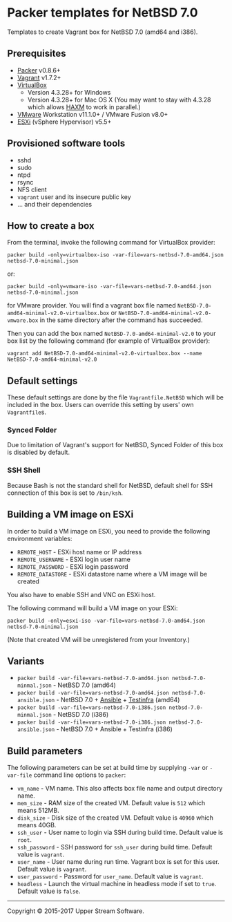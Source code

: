 # Packer templates for NetBSD 7.0

Templates to create Vagrant box for NetBSD 7.0 (amd64 and i386).

## Prerequisites

* [Packer] v0.8.6+
* [Vagrant] v1.7.2+
* [VirtualBox]
	* Version 4.3.28+ for Windows
	* Version 4.3.28+ for Mac OS X (You may want to stay with 4.3.28 which allows [HAXM] to work in parallel.)
* [VMware] Workstation v11.1.0+ / VMware Fusion v8.0+
* [ESXi] (vSphere Hypervisor) v5.5+

[ESXi]: http://www.vmware.com/products/vsphere-hypervisor
        "Free VMware vSphere Hypervisor, Free Virtualization (ESXi)"
[HAXM]: https://software.intel.com/en-us/android/articles/intel-hardware-accelerated-execution-manager
        "Intel&reg; Hardware Accelerated Execution Manager"
[Packer]: https://www.packer.io/ "Packer by HashiCorp"
[Vagrant]: https://www.vagrantup.com/ "Vagrant"
[VirtualBox]: https://www.virtualbox.org/ "Oracle VM VirtualBox"
[VMware]: http://www.vmware.com/ "VMware Virtualization for Desktop &amp; Server, Application, Public &amp; Hybrid Clouds"

## Provisioned software tools

* sshd
* sudo
* ntpd
* rsync
* NFS client
* `vagrant` user and its insecure public key
* ... and their dependencies

## How to create a box

From the terminal, invoke the following command for VirtualBox provider:

    packer build -only=virtualbox-iso -var-file=vars-netbsd-7.0-amd64.json netbsd-7.0-minimal.json

or:

    packer build -only=vmware-iso -var-file=vars-netbsd-7.0-amd64.json netbsd-7.0-minimal.json

for VMware provider.
You will find a vagrant box file named `NetBSD-7.0-amd64-minimal-v2.0-virtualbox.box` or
`NetBSD-7.0-amd64-minimal-v2.0-vmware.box` in the same directory after the command has succeeded.

Then you can add the box named `NetBSD-7.0-amd64-minimal-v2.0` to your box list
by the following command (for example of VirtualBox provider):

    vagrant add NetBSD-7.0-amd64-minimal-v2.0-virtualbox.box --name NetBSD-7.0-amd64-minimal-v2.0

## Default settings

These default settings are done by the file `Vagrantfile.NetBSD` which will be included in the box.
Users can override this setting by users' own `Vagrantfile`s.

### Synced Folder

Due to limitation of Vagrant's support for NetBSD, Synced Folder of this box is disabled by default.

### SSH Shell

Because Bash is not the standard shell for NetBSD, default shell for SSH connection of this box
is set to `/bin/ksh`.

## Building a VM image on ESXi

In order to build a VM image on ESXi, you need to provide the following environment variables:

* `REMOTE_HOST` - ESXi host name or IP address
* `REMOTE_USERNAME` - ESXi login user name
* `REMOTE_PASSWORD` - ESXi login password
* `REMOTE_DATASTORE` - ESXi datastore name where a VM image will be created

You also have to enable SSH and VNC on ESXi host.

The following command will build a VM image on your ESXi:

    packer build -only=esxi-iso -var-file=vars-netbsd-7.0-amd64.json netbsd-7.0-minimal.json

(Note that created VM will be unregistered from your Inventory.)

## Variants

* `packer build -var-file=vars-netbsd-7.0-amd64.json netbsd-7.0-minmal.json` - NetBSD 7.0 (amd64)
* `packer build -var-file=vars-netbsd-7.0-amd64.json netbsd-7.0-ansible.json` - NetBSD 7.0 + [Ansible] + [Testinfra] (amd64)
* `packer build -var-file=vars-netbsd-7.0-i386.json netbsd-7.0-minmal.json` - NetBSD 7.0 (i386)
* `packer build -var-file=vars-netbsd-7.0-i386.json netbsd-7.0-ansible.json` - NetBSD 7.0 + Ansible + Testinfra (i386)

[Ansible]: https://www.ansible.com/ "Ansible is Simple IT Automation"
[Testinfra]: https://testinfra.readthedocs.io/en/latest/ "Testinfra test your infrastructure &mdash; testinfra 1.1.3.dev24 documentation"

## Build parameters

The following parameters can be set at build time by supplying `-var` or `-var-file` command line options to `packer`:

* `vm_name` - VM name.  This also affects box file name and output directory name.
* `mem_size` - RAM size of the created VM.  Default value is `512` which means 512MB.
* `disk_size` - Disk size of the created VM.  Default value is `40960` which means 40GB.
* `ssh_user` - User name to login via SSH during build time.  Default value is `root`.
* `ssh_password` - SSH password for `ssh_user` during build time.  Default value is `vagrant`.
* `user_name` - User name during run time.  Vagrant box is set for this user.  Default value is `vagrant`.
* `user_password` - Password for `user_name`.  Default value is `vagrant`.
* `headless` - Launch the virtual machine in headless mode if set to `true`.  Default value is `false`.

- - -

Copyright &copy; 2015-2017 Upper Stream Software.
